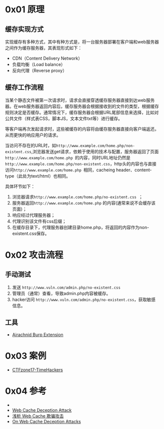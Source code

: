 # 0x01 原理
## 缓存实现方式
实现缓存有多种方式，其中有种方式是，将一台服务器部署在客户端和web服务器之间作为缓存服务器，其表现形式如下：
+ CDN（Content Delivery Network）
+ 负载均衡（Load balance）
+ 反向代理（Reverse proxy）

## 缓存工作流程
当某个静态文件被第一次请求时，请求会直接穿透缓存服务器直接到达web服务器。在web服务器返回内容后，缓存服务器会根据接收到的文件的类型，根据缓存规则决定是否缓存。通常情况下，缓存服务器会根据URL尾部信息来选择，比如对公共文件（样式表CSS，脚本JS，文本文件txt等）进行缓存。

等客户端再次发起请求时，这些被缓存的内容将由缓存服务器直接向客户端返还。从而更快的响应用户的请求。

当访问不存在的URL时，如`http://www.example.com/home.php/non-existent.css`,浏览器发送get请求，依赖于使用的技术与配置，服务器返回了页面`http://www.example.com/home.php `的内容，同时URL地址仍然是`http://www.example.com/home.php/non-existent.css`，http头的内容也与直接访问`http://www.example.com/home.php `相同，cacheing header、content-type（此处为text/html）也相同。

具体环节如下：
1. 浏览器请求`http://www.example.com/home.php/no-existent.css `；
2. 服务器返回`http://www.example.com/home.php` 的内容(通常来说不会缓存该页面)；
3. 响应经过代理服务器；
4. 代理识别该文件有css后缀；
5. 在缓存目录下，代理服务器创建目录home.php，将返回的内容作为non-existent.css保存。

# 0x02 攻击流程
## 手动测试
1. 发送 `http://www.vuln.com/admin.php/no-existent.css`
2. 管理员（通常）查看，导致admin.php内容被缓存。
3. hacker访问 `http://www.vuln.com/admin.php/no-existent.css`，获取敏感信息。

## 工具
+ [Airachnid Burp Extension](https://github.com/SpiderLabs/Airachnid-Burp-Extension)

# 0x03 案例
+ [CTFzone17-TimeHackers](https://ctftime.org/writeup/6973)

# 0x04 参考
+ [](http://bobao.360.cn/learning/detail/4175.html)
+ [Web Cache Deception Attack](http://omergil.blogspot.jp/2017/02/web-cache-deception-attack.html)
+ [浅析 Web Cache 欺骗攻击](http://bobao.360.cn/learning/detail/3828.html)
+ [On Web Cache Deception Attacks](https://blogs.akamai.com/2017/03/on-web-cache-deception-attacks.html)

